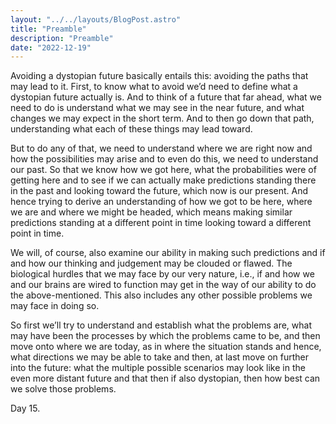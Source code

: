 ```yaml
---
layout: "../../layouts/BlogPost.astro"
title: "Preamble"
description: "Preamble"
date: "2022-12-19"
---
```


Avoiding a dystopian future basically entails this: avoiding the paths that may lead to it. First, to know what to avoid we’d need to define what a dystopian future actually is. And to think of a future that far ahead, what we need to do is understand what we may see in the near future, and what changes we may expect in the short term. And to then go down that path, understanding what each of these things may lead toward.

But to do any of that, we need to understand where we are right now and how the possibilities may arise and to even do this, we need to understand our past. So that we know how we got here, what the probabilities were of getting here and to see if we can actually make predictions standing there in the past and looking toward the future, which now is our present. And hence trying to derive an understanding of how we got to be here, where we are and where we might be headed, which means making similar predictions standing at a different point in time looking toward a different point in time.

We will, of course, also examine our ability in making such predictions and if and how our thinking and judgement may be clouded or flawed. The biological hurdles that we may face by our very nature, i.e., if and how we and our brains are wired to function may get in the way of our ability to do the above-mentioned. This also includes any other possible problems we may face in doing so.

So first we’ll try to understand and establish what the problems are, what may have been the processes by which the problems came to be, and then move onto where we are today, as in where the situation stands and hence, what directions we may be able to take and then, at last move on further into the future: what the multiple possible scenarios may look like in the even more distant future and that then if also dystopian, then how best can we solve those problems.

  
  
Day 15.

